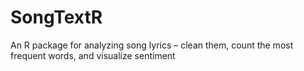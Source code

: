 # SongTextR
An R package for analyzing song lyrics – clean them, count the most frequent words, and visualize sentiment
